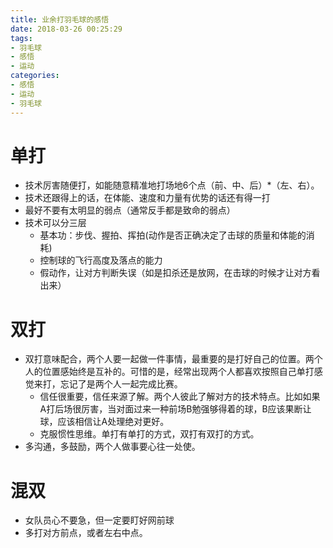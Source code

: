 ```yaml
---
title: 业余打羽毛球的感悟
date: 2018-03-26 00:25:29
tags:
- 羽毛球
- 感悟
- 运动
categories:
- 感悟
- 运动
- 羽毛球
---
```


# 单打
- 技术厉害随便打，如能随意精准地打场地6个点（前、中、后）*（左、右）。
- 技术还跟得上的话，在体能、速度和力量有优势的话还有得一打
- 最好不要有太明显的弱点（通常反手都是致命的弱点）
- 技术可以分三层
  - 基本功：步伐、握拍、挥拍(动作是否正确决定了击球的质量和体能的消耗)
  - 控制球的飞行高度及落点的能力
  - 假动作，让对方判断失误（如是扣杀还是放网，在击球的时候才让对方看出来）

# 双打
- 双打意味配合，两个人要一起做一件事情，最重要的是打好自己的位置。两个人的位置感始终是互补的。可惜的是，经常出现两个人都喜欢按照自己单打感觉来打，忘记了是两个人一起完成比赛。
  - 信任很重要，信任来源了解。两个人彼此了解对方的技术特点。比如如果A打后场很厉害，当对面过来一种前场B勉强够得着的球，B应该果断让球，应该相信让A处理绝对更好。
  - 克服惯性思维。单打有单打的方式，双打有双打的方式。
- 多沟通，多鼓励，两个人做事要心往一处使。

# 混双
- 女队员心不要急，但一定要盯好网前球
- 多打对方前点，或者左右中点。
